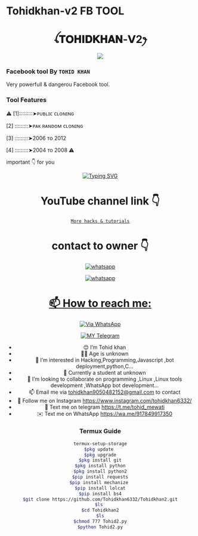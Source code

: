 # Tohidkhan-v2 FB TOOL

<h1 align="center">ꪶ𝐓𝐎𝐇𝐈𝐃𝐊𝐇𝐀𝐍-𝗩2ꫂ<br></h1>
<p align="center">
<img src="https://telegra.ph/file/042cd0b6121a7923fd5d2.jpg" />
</p>



### Facebook tool By `TOHID KHAN`
Very powerfull & dangerou Facebook tool. 
### Tool Features
⚠️
[1]:::::::::➤ᴘᴜʙʟɪᴄ ᴄʟᴏɴɪɴɢ

[2] :::::::::➤ᴘᴀᴋ ʀᴀɴᴅᴏᴍ ᴄʟᴏɴɪɴɢ

[3] :::::::::➤2006 ᴛᴏ 2012 

[4] :::::::::➤2004 ᴛo 2008 
⚠️

important 👇 for you

<div align="center">
<a href="https://www.instagram.com/tohidkhan6332/"><img src="https://readme-typing-svg.demolab.com?font=Ribeye&size=50&pause=1000&color=G0B1&center=true&width=910&height=100&lines=Don't+Forget+To+Subscribe;my+YouTube+Channel;PROGRAM+By+TOHID-KHAN" alt="Typing SVG" /></a>
  
# YouTube channel link 👇 
   [`More hacks & tutorials`](https://youtube.com/@tohidkhan_6332?si=wS3wGa4e3xZBS9IK)

# contact to owner 👇    
<a aria-label="Join our chats" href="https://wa.me/917849917350?text=Hi!! `Tohid khan` Sir, I need Your Help" target="_blank">
    <img alt="whatsapp" src="https://img.shields.io/badge/Owner%20Whatsapp-25D366?style=for-the-badge&logo=whatsapp&logoColor=white" />
</p>
<a aria-label="Join our chats" href="(https://chat.whatsapp.com/FPQYQkbqzqw8XOGdDWoxwu)" target="_blank">
    <img alt="whatsapp" src="[https://img.shields.io/badge/WhatsApp%20Channel-25D366?style=for-the-badge&logo=whatsapp&logoColor=white](https://chat.whatsapp.com/FPQYQkbqzqw8XOGdDWoxwu)" />
</p>







# 📫 How to reach me:

[![Via WhatsApp](https://img.shields.io/badge/WhatsApp-25D366?style=for-the-badge&logo=whatsapp&logoColor=white)](https://wa.me/917849917350)

[![MY Telegram](https://img.shields.io/badge/telegram-1b77FF.svg?style=for-the-badge&logo=telegram)](https://t.me/tohid_mewati) 




- 😊 I’m Tohid khan
- 👦🏻 Age is unknown
- 👀 I’m interested in Hacking,Programming,Javascript ,bot deployment,python,C...
- 🌱 Currently a student at unknown
- 💞️ I’m looking to collaborate on programming ,Linux ,Linux tools development ,WhatsApp bot development...
- 📫 Email me via tohidkhan9050482152@gmail.com to contact
- 🤩 Follow me on Instagram https://www.instagram.com/tohidkhan6332/
- 💬 Text me on telegram https://t.me/tohid_mewati
- ✉️ Text me on WhatsApp https://wa.me/917849917350


 ### Termux Guide

 ```bash
termux-setup-storage
$pkg update 
$pkg upgrade
$pkg install git
$pkg install python
$pkg install python2
$pip install requests
$pip install mechanize 
$pip install lolcat
$pip install bs4
$git clone https://github.com/Tohidkhan6332/Tohidkhan2.git
$ls 
$cd Tohidkhan2
$ls
$chmod 777 Tohid2.py
$python Tohid2.py


